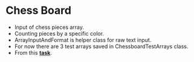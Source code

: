 # **Chess Board**
* Input of chess pieces array. <br />
* Counting pieces by a specific color. <br />
* ArrayInputAndFormat is helper class for raw text input. <br />
* For now there are 3 test arrays saved in ChessboardTestArrays class. <br />
* From this **[task](https://stepik.org/lesson/308826/step/8?unit=290952)**.
